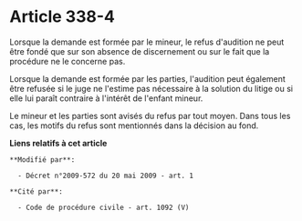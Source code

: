 # Article 338-4

Lorsque la demande est formée par le mineur, le refus d'audition ne peut être fondé que sur son absence de discernement ou
sur le fait que la procédure ne le concerne pas. 

Lorsque la demande est formée par les parties, l'audition peut également être refusée si le juge ne l'estime pas nécessaire à
la solution du litige ou si elle lui paraît contraire à l'intérêt de l'enfant mineur. 

Le mineur et les parties sont avisés du refus par tout moyen. Dans tous les cas, les motifs du refus sont mentionnés dans la
décision au fond.

**Liens relatifs à cet article**

	**Modifié par**:

	  - Décret n°2009-572 du 20 mai 2009 - art. 1

	**Cité par**:

	  - Code de procédure civile - art. 1092 (V)
